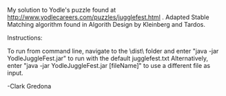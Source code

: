 My solution to Yodle's puzzle found at http://www.yodlecareers.com/puzzles/jugglefest.html . Adapted Stable Matching algorithm found in Algorith Design by Kleinberg and Tardos.

Instructions:

To run from command line, navigate to the \dist\ folder and enter "java -jar YodleJuggleFest.jar" to run with the default jugglefest.txt Alternatively, enter "java -jar YodleJuggleFest.jar [fileName]" to use a different file as input.

-Clark Gredona